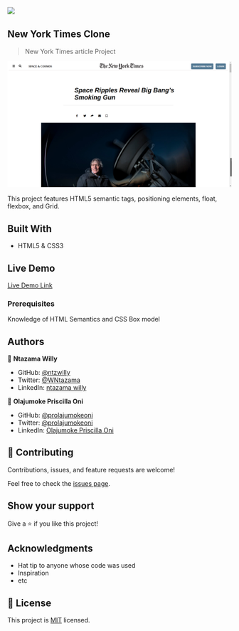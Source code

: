 ![](https://img.shields.io/badge/Microverse-blueviolet)

## New York Times Clone

> New York Times article Project

![screenshot](app_screenshot.png)

This project features HTML5 semantic tags, positioning elements, float, flexbox, and Grid.

## Built With

- HTML5 & CSS3

## Live Demo

[Live Demo Link](https://ntzwilly.github.io/New-York-Times-/)


### Prerequisites

Knowledge of HTML Semantics and CSS Box model


## Authors

👤 **Ntazama Willy**

- GitHub: [@ntzwilly](https://github.com/ntzwilly)
- Twitter: [@WNtazama](https://twitter.com/WNtazama)
- LinkedIn: [ntazama willy](https://www.linkedin.com/in/ntazama-willy-b676b7aa/)

👤 **Olajumoke Priscilla Oni**

- GitHub: [@prolajumokeoni](https://github.com/prolajumokeoni)
- Twitter: [@prolajumokeoni](https://twitter.com/prolajumokeoni?lang=en)
- LinkedIn: [Olajumoke Priscilla Oni](https://www.linkedin.com/in/olajumoke-priscilla-oni-44a48b162/?originalSubdomain=ng)

## 🤝 Contributing

Contributions, issues, and feature requests are welcome!

Feel free to check the [issues page](issues/).

## Show your support

Give a ⭐️ if you like this project!

## Acknowledgments

- Hat tip to anyone whose code was used
- Inspiration
- etc

## 📝 License

This project is [MIT](lic.url) licensed.
